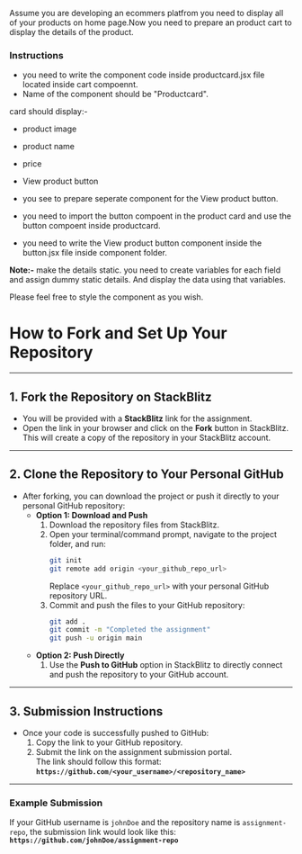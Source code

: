 Assume you are developing an ecommers platfrom you need to display all of your products on home page.Now you need to prepare an product cart to display the details of the product.


### Instructions

- you need to write the component code inside productcard.jsx file located inside cart compoennt.
- Name of the component should be "Productcard".

card should display:- 
- product image
- product name   
- price
- View product button

- you see to prepare seperate component for the View product button.
- you need to import the button compoent in the product card and use the button compoent inside productcard.
- you need to write the View product button component inside the button.jsx file inside component folder. 

**Note:-** make the details static. you need to create variables for each field and assign dummy static details. And display the data using that variables.

Please feel free to style the component as you wish.



# **How to Fork and Set Up Your Repository**

---

## **1. Fork the Repository on StackBlitz**

- You will be provided with a **StackBlitz** link for the assignment.
- Open the link in your browser and click on the **Fork** button in StackBlitz.  
  This will create a copy of the repository in your StackBlitz account.

---

## **2. Clone the Repository to Your Personal GitHub**

- After forking, you can download the project or push it directly to your personal GitHub repository:
  - **Option 1: Download and Push**
    1. Download the repository files from StackBlitz.
    2. Open your terminal/command prompt, navigate to the project folder, and run:
       ```bash
       git init
       git remote add origin <your_github_repo_url>
       ```
       Replace `<your_github_repo_url>` with your personal GitHub repository URL.
    3. Commit and push the files to your GitHub repository:
       ```bash
       git add .
       git commit -m "Completed the assignment"
       git push -u origin main
       ```
  - **Option 2: Push Directly**
    1. Use the **Push to GitHub** option in StackBlitz to directly connect and push the repository to your GitHub account.

---

## **3. Submission Instructions**

- Once your code is successfully pushed to GitHub:
  1. Copy the link to your GitHub repository.
  2. Submit the link on the assignment submission portal.  
     The link should follow this format:  
     **`https://github.com/<your_username>/<repository_name>`**

---

### **Example Submission**

If your GitHub username is `johnDoe` and the repository name is `assignment-repo`, the submission link would look like this:  
**`https://github.com/johnDoe/assignment-repo`**

